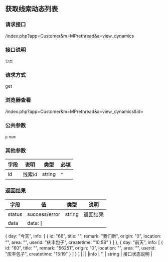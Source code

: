 ## 获取线索动态列表
### **请求接口**
/index.php?app=Customer&m=MPrethread&a=view_dynamics

### **接口说明**
`分页`

### **请求方式**
get

### **浏览器查看**
/index.php?app=Customer&m=MPrethread&a=view_dynamics&id=

### **公共参数** 
`p` `num`

### **其他参数**
|字段       |说明            |类型    |必填           |
| --------- |--------      |--------|--------       |
|id     |线索id | string | `*`         |


### **返回结果**
|字段       |值             |类型    |说明           |
| --------- |--------      |--------|--------       |
|status     |success/error |string |返回结果         |
|data       |data: [
{
day: "今天",
info: [
{
id: "66",
title: "",
remark: "我们新",
origin: "0",
location: "",
area: "",
userid: "庆丰包子",
createtime: "10:58"
}
]
},
{
day: "前天",
info: [
{
id: "60",
title: "",
remark: "56251",
origin: "0",
location: "",
area: "",
userid: "庆丰包子",
createtime: "15:19"
}
]
}
]         || |
|info       | '' | string | 接口状态说明  |

